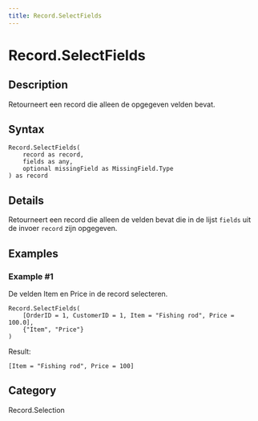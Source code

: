 ```yaml
---
title: Record.SelectFields
---
```


# Record.SelectFields


## Description

Retourneert een record die alleen de opgegeven velden bevat.


## Syntax

```powerquery
Record.SelectFields(
    record as record,
    fields as any,
    optional missingField as MissingField.Type
) as record
```


## Details

Retourneert een record die alleen de velden bevat die in de lijst <code>fields</code> uit de invoer <code>record</code> zijn opgegeven.


## Examples

### Example #1 
De velden Item en Price in de record selecteren.
```powerquery
Record.SelectFields(
    [OrderID = 1, CustomerID = 1, Item = "Fishing rod", Price = 100.0],
    {"Item", "Price"}
)
```

Result: 
```powerquery
[Item = "Fishing rod", Price = 100]
```




## Category
Record.Selection
